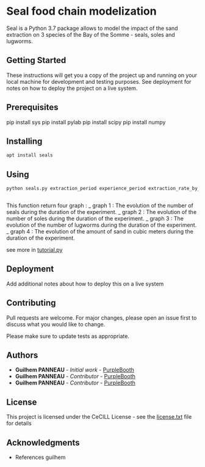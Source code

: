 # Seal food chain modelization

Seal is a Python 3.7 package allows to model the impact of the sand extraction on 3 species of the Bay of the Somme - seals, soles and lugworms.

## Getting Started

These instructions will get you a copy of the project up and running on your local machine for development and testing purposes. See deployment for notes on how to deploy the project on a live system.

## Prerequisites

pip install sys
pip install pylab
pip install scipy
pip install numpy


## Installing

```bash
apt install seals
```

## Using

```bash
python seals.py extraction_period experience_period extraction_rate_by_year 
```

```Python

```

This function return four graph :
_ graph 1 : The evolution of the number of seals during the duration of the experiment.
_ graph 2 : The evolution of the number of soles during the duration of the experiment.
_ graph 3 : The evolution of the number of lugworms during the duration of the experiment.
_ graph 4 : The evolution of the amount of sand in cubic meters during the duration of the experiment.

see more in [tutorial.py](tutorial.py)


## Deployment

Add additional notes about how to deploy this on a live system

## Contributing

Pull requests are welcome. For major changes, please open an issue first to discuss what you would like to change.

Please make sure to update tests as appropriate.

## Authors

* **Guilhem PANNEAU** - *Initial work* - [PurpleBooth](https://github.com/gpanneau)
* **Guilhem PANNEAU** - *Contributor* - [PurpleBooth](https://github.com/Dikec)
* **Guilhem PANNEAU** - *Contributor* - [PurpleBooth](https://github.com/jonathanlsn)

## License

This project is licensed under the CeCILL License - see the [license.txt](license.txt) file for details

## Acknowledgments

* References guilhem
